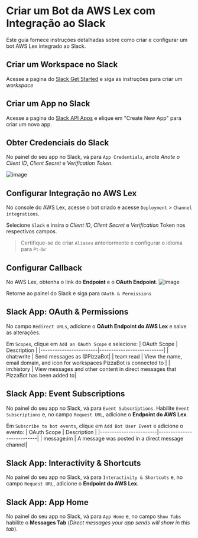 # Criar um Bot da AWS Lex com Integração ao Slack

Este guia fornece instruções detalhadas sobre como criar e configurar um bot AWS Lex integrado ao Slack.

## Criar um Workspace no Slack
Acesse a pagina do [Slack Get Started](https://slack.com/get-started#landing) e siga as instruções para criar um _workspace_

## Criar um App no Slack
Acesse a pagina do [Slack API Apps](https://api.slack.com/apps) e elique em "Create New App" para criar um novo app.

## Obter Credenciais do Slack
No painel do seu app no Slack, vá para `App Credentials`, anote _Anote o Client ID_, _Client Secret_ e _Verification Token_.

![image](https://github.com/rafael-torres-nantes/Utils-Scripts/assets/58231791/8eb3e862-f151-4406-ae75-4df02e11ce24)

## Configurar Integração no AWS Lex
No console do AWS Lex, acesse o bot criado e acesse `Deployment` > `Channel integrations`.

Selecione `Slack` e insira o _Client ID_, _Client Secret_ e _Verification_ Token nos respectivos campos.
> Certifique-se de criar `Aliases` anteriormente e configurar o idioma para `Pt-br`

## Configurar Callback
No AWS Lex, obtenha o link do __Endpoint__ e o __OAuth Endpoint__.
![image](https://github.com/rafael-torres-nantes/Utils-Scripts/assets/58231791/b96d01e3-15f5-4ae2-8793-69f9380c8de0)

Retorne ao painel do Slack e siga para `OAuth & Permissions`

## Slack App: OAuth & Permissions
No campo `Redirect URLs`, adicione o __OAuth Endpoint do AWS Lex__ e salve as alterações.

Em `Scopes`, clique em `Add an OAuth Scope` e selecione:
| OAuth Scope            | Description              |
|------------------------|---------------------------|
| chat:write             | Send messages as @PizzaBot|
| team:read              | View the name, email domain, and icon for workspaces PizzaBot is connected to |
| im:history             | View messages and other content in direct messages that PizzaBot has been added to|


## Slack App: Event Subscriptions
No painel do seu app no Slack, vá para `Event Subscriptions`.  Habilite `Event Subscriptions` e, no campo `Request URL`, adicione o __Endpoint do AWS Lex__.

Em `Subscribe to bot events`, clique em `Add Bot User Event` e adicione o evento: 
| OAuth Scope            | Description              |
|------------------------|---------------------------|
| message:im             | A message was posted in a direct message channel|


## Slack App: Interactivity & Shortcuts 
No painel do seu app no Slack, vá para `Interactivity & Shortcuts` e, no campo `Request URL`, adicione o __Endpoint do AWS Lex__.

## Slack App: App Home
No painel do seu app no Slack, vá para `App Home` e, no campo `Show Tabs` habilite o __Messages Tab__ (_Direct messages your app sends will show in this tab_).
